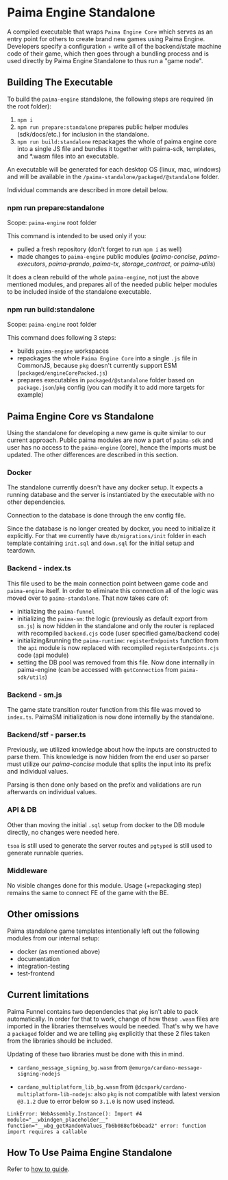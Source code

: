 # Paima Engine Standalone

A compiled executable that wraps `Paima Engine Core` which serves as an entry point for others to create brand new games using Paima Engine. Developers specify a configuration + write all of the backend/state machine code of their game, which then goes through a bundling process and is used directly by Paima Engine Standalone to thus run a "game node".

## Building The Executable

To build the `paima-engine` standalone, the following steps are required (in the root folder):

1. `npm i`
2. `npm run prepare:standalone` prepares public helper modules (sdk/docs/etc.) for inclusion in the standalone.
3. `npm run build:standalone` repackages the whole of paima engine core into a single JS file and bundles it together with paima-sdk, templates, and \*.wasm files into an executable.

An executable will be generated for each desktop OS (linux, mac, windows) and will be available in the `/paima-standalone/packaged/@standalone` folder.

Individual commands are described in more detail below.

### npm run prepare:standalone

Scope: `paima-engine` root folder

This command is intended to be used only if you:

- pulled a fresh repository (don't forget to run `npm i` as well)
- made changes to `paima-engine` public modules (_paima-concise_, _paima-executors_, _paima-prando_, _paima-tx_, _storage_contract_, or _paima-utils_)

It does a clean rebuild of the whole `paima-engine`, not just the above mentioned modules, and prepares all of the needed public helper modules to be included inside of the standalone executable.

### npm run build:standalone

Scope: `paima-engine` root folder

This command does following 3 steps:

- builds `paima-engine` workspaces
- repackages the whole `Paima Engine Core` into a single `.js` file in CommonJS, because `pkg` doesn't currently support ESM (`packaged/engineCorePacked.js`)
- prepares executables in `packaged/@standalone` folder based on `package.json`/`pkg` config (you can modify it to add more targets for example)

## Paima Engine Core vs Standalone

Using the standalone for developing a new game is quite similar to our current approach. Public paima modules are now a part of `paima-sdk` and user has no access to the `paima-engine` (core), hence the imports must be updated. The other differences are described in this section.

### Docker

The standalone currently doesn't have any docker setup. It expects a running database and the server is instantiated by the executable with no other dependencies.

Connection to the database is done through the env config file.

Since the database is no longer created by docker, you need to initialize it explicitly. For that we currently have `db/migrations/init` folder in each template containing `init.sql` and `down.sql` for the initial setup and teardown.

### Backend - index.ts

This file used to be the main connection point between game code and `paima-engine` itself. In order to eliminate this connection all of the logic was moved over to `paima-standalone`. That now takes care of:

- initializing the `paima-funnel`
- initializing the `paima-sm`: the logic (previously as default export from `sm.js`) is now hidden in the standalone and only the router is replaced with recompiled `backend.cjs` code (user specified game/backend code)
- initializing&running the `paima-runtime`: `registerEndpoints` function from the `api` module is now replaced with recompiled `registerEndpoints.cjs` code (api module)
- setting the DB pool was removed from this file. Now done internally in paima-engine (can be accessed with `getConnection` from `paima-sdk/utils`)

### Backend - sm.js

The game state transition router function from this file was moved to `index.ts`. PaimaSM initialization is now done internally by the standalone.

### Backend/stf - parser.ts

Previously, we utilized knowledge about how the inputs are constructed to parse them. This knowledge is now hidden from the end user so parser must utilize our _paima-concise_ module that splits the input into its prefix and individual values.

Parsing is then done only based on the prefix and validations are run afterwards on individual values.

### API & DB

Other than moving the initial `.sql` setup from docker to the DB module directly, no changes were needed here.

`tsoa` is still used to generate the server routes and `pgtyped` is still used to generate runnable queries.

### Middleware

No visible changes done for this module. Usage (+repackaging step) remains the same to connect FE of the game with the BE.

## Other omissions

Paima standalone game templates intentionally left out the following modules from our internal setup:

- docker (as mentioned above)
- documentation
- integration-testing
- test-frontend

## Current limitations

Paima Funnel contains two dependencies that `pkg` isn't able to pack automatically. In order for that to work, change of how these `.wasm` files are imported in the libraries themselves would be needed. That's why we have a `packaged` folder and we are telling `pkg` explicitly that these 2 files taken from the libraries should be included.

Updating of these two libraries must be done with this in mind.

- `cardano_message_signing_bg.wasm` from `@emurgo/cardano-message-signing-nodejs`
<!-- TODO: can be removed after https://github.com/PaimaStudios/paima-engine/pull/78 is merged -->
- `cardano_multiplatform_lib_bg.wasm` from `@dcspark/cardano-multiplatform-lib-nodejs`: also `pkg` is not compatible with latest version `@3.1.2` due to error below so `3.1.0` is now used instead.

```
LinkError: WebAssembly.Instance(): Import #4 module="__wbindgen_placeholder__" function="__wbg_getRandomValues_fb6b088efb6bead2" error: function import requires a callable
```

## How To Use Paima Engine Standalone

Refer to [how to guide](documentation/how-to-use-paima-engine.md).
